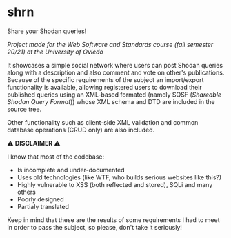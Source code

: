 # shrn
Share your Shodan queries!

_Project made for the Web Software and Standards course (fall semester 20/21) at the University of Oviedo_

It showcases a simple social network where users can post Shodan queries along with a description and also comment and vote on other's publications.
Because of the specific requirements of the subject an import/export functionality is available, allowing registered 
users to download their published queries using an XML-based formated (namely SQSF (_Shareable Shodan Query Format_)) whose
XML schema and DTD are included in the source tree.

Other functionality such as client-side XML validation and common database operations (CRUD only) are also included.


:warning: **DISCLAIMER** :warning:

I know that most of the codebase:
 - Is incomplete and under-documented
 - Uses old technologies (like WTF, who builds serious websites like this?)
 - Highly vulnerable to XSS (both reflected and stored), SQLi and many others
 - Poorly designed
 - Partialy translated
 
Keep in mind that these are the results of some requirements I had to meet in order to pass the subject, so please, don't take it seriously!
